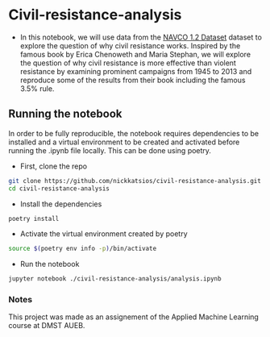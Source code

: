 # Civil-resistance-analysis

- In this notebook, we will use data from the [NAVCO 1.2 Dataset](https://dataverse.harvard.edu/dataset.xhtml?persistentId=doi:10.7910/DVN/0UZOTX) dataset to explore the question of why civil resistance works. Inspired by the famous book by Erica Chenoweth and Maria Stephan, we will explore the question of why civil resistance is more effective than violent resistance by examining prominent campaigns from 1945 to 2013 and reproduce some of the results from their book including the famous 3.5% rule. 

## Running the notebook

In order to be fully reproducible, the notebook requires dependencies to be installed and a virtual environment to be created and activated before running the .ipynb file locally. This can be done using poetry.

* First, clone the repo
```bash
git clone https://github.com/nickkatsios/civil-resistance-analysis.git
cd civil-resistance-analysis
```
* Install the dependencies
```bash
poetry install
```
* Activate the virtual environment created by poetry
```bash
source $(poetry env info -p)/bin/activate
```
* Run the notebook
```bash
jupyter notebook ./civil-resistance-analysis/analysis.ipynb
```

### Notes 
This project was made as an assignement of the Applied Machine Learning course at DMST AUEB.